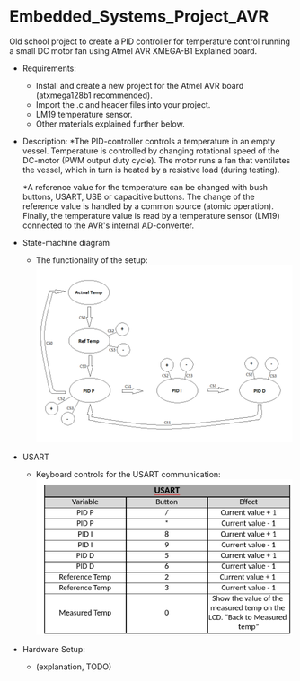 # Embedded_Systems_Project_AVR
Old school project to create a PID controller for temperature control running a small DC motor fan using Atmel AVR XMEGA-B1 Explained board.

- Requirements:
    - Install and create a new project for the Atmel AVR board (atxmega128b1 recommended).
    - Import the .c and header files into your project.
    - LM19 temperature sensor.
    - Other materials explained further below.

- Description:
    *The PID-controller controls a temperature in an empty vessel.
    Temperature is controlled by changing rotational speed of the DC-motor (PWM output duty cycle). 
    The motor runs a fan that ventilates the vessel, which in turn is heated by a resistive load (during testing). 
    
    *A reference value for the temperature can be changed with bush buttons, USART, USB or capacitive buttons.
    The change of the reference value is handled by a common source (atomic operation). 
    Finally, the temperature value is read by a temperature sensor (LM19) connected to the AVR's internal AD-converter.
    

- State-machine diagram
    - The functionality of the setup:
    ![State Machine](/img/State_Machine.png)

- USART
    - Keyboard controls for the USART communication:
    ![USART](/img/USART.png)


- Hardware Setup:
    - (explanation, TODO)
